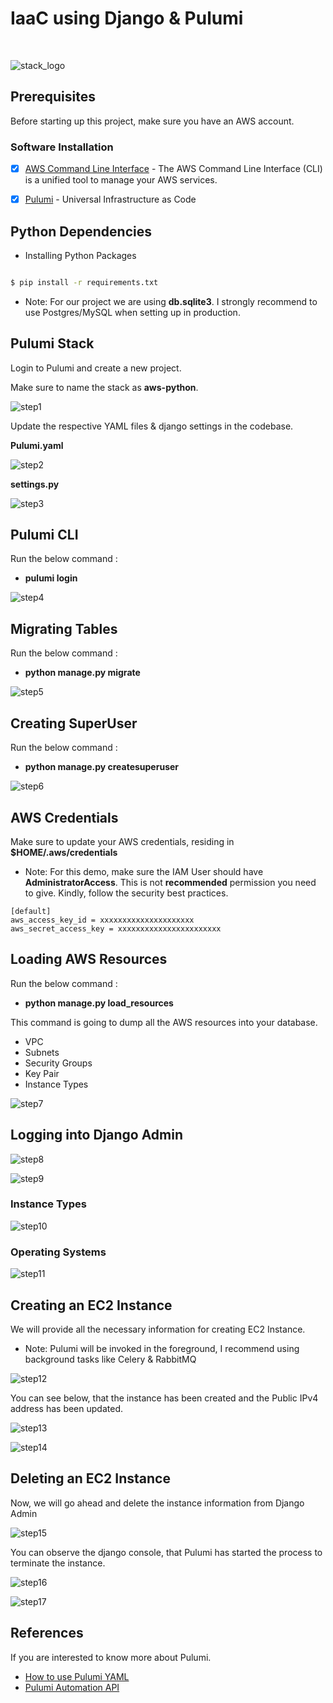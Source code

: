 # IaaC using Django & Pulumi
<br>

![stack_logo](./misc/images/pulumi_automation.png)

## Prerequisites 

Before starting up this project, make sure you have an AWS account.

### Software Installation

- [x] [AWS Command Line Interface](https://aws.amazon.com/cli/) - The AWS Command Line Interface (CLI) is a unified tool to manage your AWS services.


- [x] [Pulumi](https://www.pulumi.com/) - Universal Infrastructure as Code


## Python Dependencies

- Installing Python Packages

```bash

$ pip install -r requirements.txt

```

* Note: For our project we are using **db.sqlite3**. I strongly recommend to use Postgres/MySQL when setting up in production. 


## Pulumi Stack

Login to Pulumi and create a new project.

Make sure to name the stack as **aws-python**.


![step1](./misc/images/step1.png)


Update the respective YAML files & django settings in the codebase.

**Pulumi.yaml**

![step2](./misc/images/step2.png)

**settings.py**

![step3](./misc/images/step3.png)


## Pulumi CLI

Run the below command :
- **pulumi login**

![step4](./misc/images/step4.png)



## Migrating Tables

Run the below command :

- **python manage.py migrate**

![step5](./misc/images/step5.png)


## Creating SuperUser

Run the below command : 

- **python manage.py createsuperuser**

![step6](./misc/images/step6.png)


## AWS Credentials

Make sure to update your AWS credentials, residing in **$HOME/.aws/credentials**

* Note: For this demo, make sure the IAM User should have **AdministratorAccess**. This is not **recommended** permission you need to give. Kindly, follow the security best practices.

```
[default]
aws_access_key_id = xxxxxxxxxxxxxxxxxxxxx
aws_secret_access_key = xxxxxxxxxxxxxxxxxxxxxxx
```


## Loading AWS Resources

Run the below command : 

- **python manage.py load_resources**

This command is going to dump all the AWS resources into your database.
- VPC
- Subnets
- Security Groups
- Key Pair
- Instance Types


![step7](./misc/images/step7.png)

## Logging into Django Admin

![step8](./misc/images/step8.png)

![step9](./misc/images/step9.png)


### Instance Types

![step10](./misc/images/step10.png)

### Operating Systems

![step11](./misc/images/step11.png)


## Creating an EC2 Instance

We will provide all the necessary information for creating EC2 Instance.

* Note: Pulumi will be invoked in the foreground, I recommend using background tasks like Celery & RabbitMQ

![step12](./misc/images/step12.png)

You can see below, that the instance has been created and the Public IPv4 address has been updated.

![step13](./misc/images/step13.png)

![step14](./misc/images/step14.png)


## Deleting an EC2 Instance

Now, we will go ahead and delete the instance information from Django Admin

![step15](./misc/images/step15.png)

You can observe the django console, that Pulumi has started the process to terminate the instance.

![step16](./misc/images/step16.png)


![step17](./misc/images/step17.png)



## References

If you are interested to know more about Pulumi.

- [How to use Pulumi YAML](https://www.pulumi.com/docs/intro/languages/yaml/)
- [Pulumi Automation API](https://www.pulumi.com/automation/) 